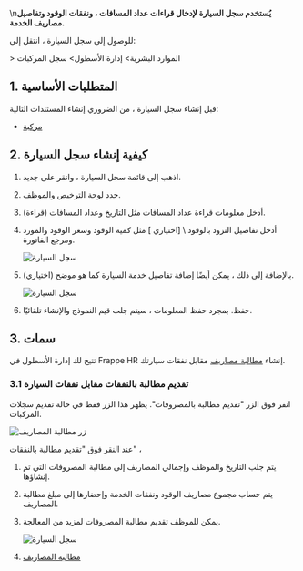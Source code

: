\n**يُستخدم سجل السيارة لإدخال قراءات عداد المسافات ، ونفقات الوقود وتفاصيل مصاريف الخدمة.**

للوصول إلى سجل السيارة ، انتقل إلى:

\> الموارد البشرية> إدارة الأسطول> سجل المركبات

## 1. المتطلبات الأساسية

قبل إنشاء سجل السيارة ، من الضروري إنشاء المستندات التالية:

* [مركبة](https://docs.erpnext.com/docs/v14/user/manual/en/human-resources/vehicle)

## 2. كيفية إنشاء سجل السيارة

1. اذهب إلى قائمة سجل السيارة ، وانقر على جديد.
2. حدد لوحة الترخيص والموظف.
3. أدخل معلومات قراءة عداد المسافات مثل التاريخ وعداد المسافات (قراءة).
4. أدخل تفاصيل التزود بالوقود \ [اختياري \] مثل كمية الوقود وسعر الوقود والمورد ومرجع الفاتورة.
    
    ![سجل السيارة](https://docs.erpnext.com/files/vehicle-log1.png)
    
5. بالإضافة إلى ذلك ، يمكن أيضًا إضافة تفاصيل خدمة السيارة كما هو موضح (اختياري).
    
    ![سجل السيارة](https://docs.erpnext.com/files/vehicle-log2.png)
    
6. حفظ. بمجرد حفظ المعلومات ، سيتم جلب قيم النموذج والإنشاء تلقائيًا.
    

## 3. سمات

تتيح لك إدارة الأسطول في Frappe HR إنشاء [مطالبة مصاريف](https://docs.erpnext.com/docs/v14/user/manual/en/human-resources/expense-claim) مقابل نفقات سيارتك.

### 3.1 تقديم مطالبة بالنفقات مقابل نفقات السيارة

انقر فوق الزر "تقديم مطالبة بالمصروفات". يظهر هذا الزر فقط في حالة تقديم سجلات المركبات.

![زر مطالبة المصاريف](https://docs.erpnext.com/files/vehicle-log-expense-claim-button.png)

عند النقر فوق "تقديم مطالبة بالنفقات" ،

1. يتم جلب التاريخ والموظف وإجمالي المصاريف إلى مطالبة المصروفات التي تم إنشاؤها.
2. يتم حساب مجموع مصاريف الوقود ونفقات الخدمة وإحضارها إلى مبلغ مطالبة المصاريف.
3. يمكن للموظف تقديم مطالبة المصروفات لمزيد من المعالجة.
    
    ![سجل السيارة](https://docs.erpnext.com/files/vehicle-log-expense-claim.png)
    

1. [مطالبة المصاريف](https://docs.erpnext.com/docs/v14/user/manual/en/human-resources/expense-claim)
